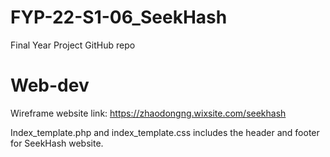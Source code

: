# FYP-22-S1-06_SeekHash

Final Year Project GitHub repo

# Web-dev

Wireframe website link: https://zhaodongng.wixsite.com/seekhash

Index_template.php and index_template.css includes the header and footer for SeekHash website.